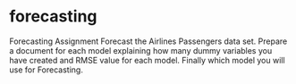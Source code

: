 # forecasting
Forecasting Assignment
Forecast the  Airlines Passengers data set. Prepare a document for each model explaining 
how many dummy variables you have created and RMSE value for each model. Finally which model you will use for 
Forecasting.
